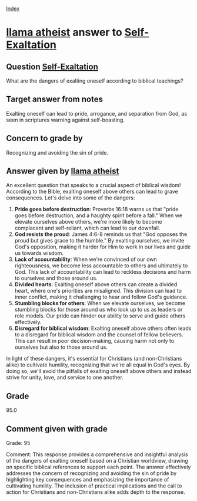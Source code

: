 
[Index](../../index.md)
# [llama atheist](../../answering_models/llama_atheist.md) answer to [Self-Exaltation](../../questions/Self-Exaltation.md)

## Question [Self-Exaltation](../../questions/Self-Exaltation.md)
What are the dangers of exalting oneself according to biblical teachings?

## Target answer from notes
Exalting oneself can lead to pride, arrogance, and separation from God, as seen in scriptures warning against self-boasting.

## Concern to grade by
Recognizing and avoiding the sin of pride.

## Answer given by [llama atheist](../../answering_models/llama_atheist.md)
An excellent question that speaks to a crucial aspect of biblical wisdom! According to the Bible, exalting oneself above others can lead to grave consequences. Let's delve into some of the dangers:

1. **Pride goes before destruction**: Proverbs 16:18 warns us that "pride goes before destruction, and a haughty spirit before a fall." When we elevate ourselves above others, we're more likely to become complacent and self-reliant, which can lead to our downfall.
2. **God resists the proud**: James 4:6-8 reminds us that "God opposes the proud but gives grace to the humble." By exalting ourselves, we invite God's opposition, making it harder for Him to work in our lives and guide us towards wisdom.
3. **Lack of accountability**: When we're convinced of our own righteousness, we become less accountable to others and ultimately to God. This lack of accountability can lead to reckless decisions and harm to ourselves and those around us.
4. **Divided hearts**: Exalting oneself above others can create a divided heart, where one's priorities are misaligned. This division can lead to inner conflict, making it challenging to hear and follow God's guidance.
5. **Stumbling blocks for others**: When we elevate ourselves, we become stumbling blocks for those around us who look up to us as leaders or role models. Our pride can hinder our ability to serve and guide others effectively.
6. **Disregard for biblical wisdom**: Exalting oneself above others often leads to a disregard for biblical wisdom and the counsel of fellow believers. This can result in poor decision-making, causing harm not only to ourselves but also to those around us.

In light of these dangers, it's essential for Christians (and non-Christians alike) to cultivate humility, recognizing that we're all equal in God's eyes. By doing so, we'll avoid the pitfalls of exalting oneself above others and instead strive for unity, love, and service to one another.

## Grade
95.0

## Comment given with grade
Grade: 95

Comment: This response provides a comprehensive and insightful analysis of the dangers of exalting oneself based on a Christian worldview, drawing on specific biblical references to support each point. The answer effectively addresses the concern of recognizing and avoiding the sin of pride by highlighting key consequences and emphasizing the importance of cultivating humility. The inclusion of practical implications and the call to action for Christians and non-Christians alike adds depth to the response.
